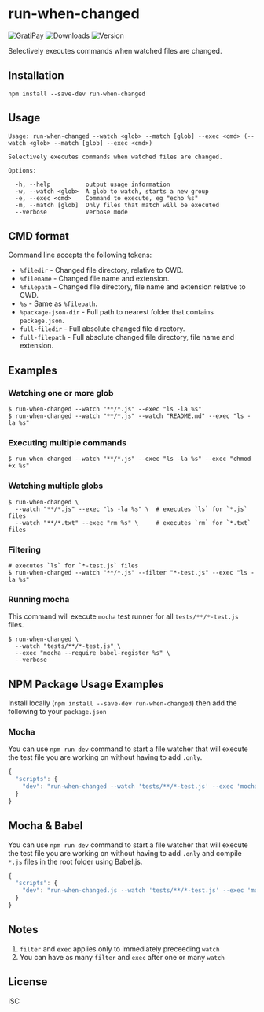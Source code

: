 # run-when-changed

[![GratiPay](https://img.shields.io/gratipay/user/alexgorbatchev.svg)](https://gratipay.com/alexgorbatchev/)
![Downloads](https://img.shields.io/npm/dm/run-when-changed.svg)
![Version](https://img.shields.io/npm/v/run-when-changed.svg)

Selectively executes commands when watched files are changed.

## Installation

```
npm install --save-dev run-when-changed
```

## Usage

```
Usage: run-when-changed --watch <glob> --match [glob] --exec <cmd> (--watch <glob> --match [glob] --exec <cmd>)

Selectively executes commands when watched files are changed.

Options:

  -h, --help          output usage information
  -w, --watch <glob>  A glob to watch, starts a new group
  -e, --exec <cmd>    Command to execute, eg "echo %s"
  -m, --match [glob]  Only files that match will be executed
  --verbose           Verbose mode
```

## CMD format

Command line accepts the following tokens:

* `%filedir` - Changed file directory, relative to CWD.
* `%filename` - Changed file name and extension.
* `%filepath` - Changed file directory, file name and extension relative to CWD.
* `%s` - Same as `%filepath`.
* `%package-json-dir` - Full path to nearest folder that contains `package.json`.
* `full-filedir` - Full absolute changed file directory.
* `full-filepath` - Full absolute changed file directory, file name and extension.

## Examples

### Watching one or more glob

```
$ run-when-changed --watch "**/*.js" --exec "ls -la %s"
$ run-when-changed --watch "**/*.js" --watch "README.md" --exec "ls -la %s"
```

### Executing multiple commands

```
$ run-when-changed --watch "**/*.js" --exec "ls -la %s" --exec "chmod +x %s"
```

### Watching multiple globs 

```
$ run-when-changed \
  --watch "**/*.js" --exec "ls -la %s" \  # executes `ls` for `*.js` files
  --watch "**/*.txt" --exec "rm %s" \     # executes `rm` for `*.txt` files
```

### Filtering

```
# executes `ls` for `*-test.js` files
$ run-when-changed --watch "**/*.js" --filter "*-test.js" --exec "ls -la %s"
```

### Running mocha

This command will execute `mocha` test runner for all `tests/**/*-test.js` files.

```
$ run-when-changed \
  --watch "tests/**/*-test.js" \
  --exec "mocha --require babel-register %s" \
  --verbose
```

## NPM Package Usage Examples

Install locally (`npm install --save-dev run-when-changed`) then add the following to your `package.json`

### Mocha

You can use `npm run dev` command to start a file watcher that will execute the test file you are working on without having to add `.only`.

```js
{
  "scripts": {
    "dev": "run-when-changed --watch 'tests/**/*-test.js' --exec 'mocha --require babel-register %s'"
  }
}
```

## Mocha & Babel

You can use `npm run dev` command to start a file watcher that will execute the test file you are working on without having to add `.only` and compile `*.js` files in the root folder using Babel.js.

```js
{
  "scripts": {
    "dev": "run-when-changed.js --watch 'tests/**/*-test.js' --exec 'mocha --require babel-register %s' --watch '*.js' --exec 'babel %s --out-dir ./lib --source-maps'"
  }
}
```

## Notes

1. `filter` and `exec` applies only to immediately preceeding `watch`
1. You can have as many `filter` and `exec` after one or many `watch`

## License

ISC
